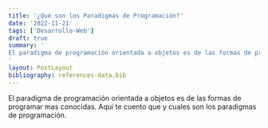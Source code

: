 ```yaml
---
title: '¿Qué son los Paradigmas de Programación?'
date: '2022-11-21'
tags: ['Desarrollo-Web']
draft: true
summary: '
El paradigma de programación orientada a objetos es de las formas de programar mas conocidas. Aqui  te cuento que y cuales son los paradigmas de programación.
'
layout: PostLayout
bibliography: references-data.bib
---
```


El paradigma de programación orientada a objetos es de las formas de programar mas conocidas. Aqui te cuento que y cuales son los paradigmas de programación.
